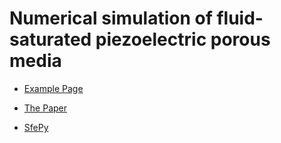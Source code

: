 Numerical simulation of fluid-saturated piezoelectric porous media
===================================================================

* [Example Page](http://sfepy.org/tmp/poropiezo_example/)

* [The Paper](https://doi.org/10.1016/j.ijsolstr.2018.05.017)

* [SfePy](https://sfepy.org)